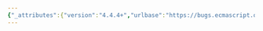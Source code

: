 ```yaml
---
{"_attributes":{"version":"4.4.4+","urlbase":"https://bugs.ecmascript.org/","maintainer":"dherman@mozilla.com"},"bug":{"bug_id":3301,"creation_ts":"2014-10-28 09:46:00 -0700","short_desc":"Globals not treated as var bindings","delta_ts":"2014-12-07 14:35:09 -0800","product":"Draft for 6th Edition","component":"technical issue","version":"Rev 23: April 5, 2014 Draft","rep_platform":"All","op_sys":"All","bug_status":"RESOLVED","resolution":"FIXED","priority":"Normal","bug_severity":"enhancement","everconfirmed":true,"reporter":{"uid":"rossberg","name":"Andreas Rossberg"},"assigned_to":{"uid":"allen","name":"Allen Wirfs-Brock"},"long_desc":[{"commentid":10541,"comment_count":0,"who":{"uid":"rossberg","name":"Andreas Rossberg"},"bug_when":"2014-10-28 09:46:41 -0700","thetext":"The VarNames list of the global env is currently created empty. It should initially contain all global names defined in Sec. 18, so that code like the following is not allowed.\n\n   <>\n   function f(x) { return x === undefined }\n   </>\n\n   <>\n   let undefined = 666\n   </>"},{"commentid":10711,"comment_count":1,"who":{"uid":"allen","name":"Allen Wirfs-Brock"},"bug_when":"2014-12-03 15:50:37 -0800","thetext":"At the Nov. TC39 meeting we decide to forbind global lexical declarations that would shadow non-configurable own properties of the global object.  This takes care of bui;t-ins like undefined and infinity.\n\nApply this to Ch 18 names would be future hostile as it essentially means that any future addition to the chapter 18 names would be a breaking change.\n\nfixed in rev29 editor's draft"},{"commentid":10925,"comment_count":2,"who":{"uid":"allen","name":"Allen Wirfs-Brock"},"bug_when":"2014-12-07 14:35:09 -0800","thetext":"fixed in rev29"}]}}
---
```

